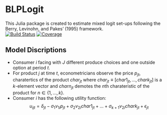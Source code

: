 # BLPLogit
This Julia package is created to estimate mixed logit set-ups following the Berry, Levinohn, and Pakes’ (1995) framework.  
[![Build Status](https://github.com/nwang227/BLPLogit.jl/actions/workflows/CI.yml/badge.svg?branch=main)](https://github.com/nwang227/BLPLogit.jl/actions/workflows/CI.yml?query=branch%3Amain)
[![Coverage](https://codecov.io/gh/nwang227/BLPLogit.jl/branch/main/graph/badge.svg)](https://codecov.io/gh/nwang227/BLPLogit.jl)

## Model Discriptions
* Consumer $i$ facing with $J$ different produce choices and one outside option at period $t$. 
* For product $j$ at time $t$, econometricians observe the price $p_{jt}$, charatertics of the product $char_{jt}$ where $char_{jt} \equiv [char1_{jt},...,chark_{jt}]$ is a $k$-element vector and $charn_{jt}$ demotes the $n$th charateristic of the product for $n \in \{1,...,k\}$. 
* Consumer $i$ has the following utility function: $$u_{ijt} = \delta_{jt}-\sigma_1\nu_{1i}p_{jt} + \sigma_2\nu_{2i}char1_{jt} +...+ \sigma_{k+1}\nu_{2i}chark_{jt} + \epsilon_{jt}$$ 
